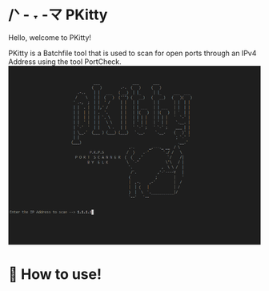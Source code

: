 # /ᐠ - ˕ -マ PKitty

Hello, welcome to PKitty!

PKitty is a Batchfile tool that is used to scan for open ports through an IPv4 Address using the tool PortCheck.
![Image Alt](https://github.com/3elk/PKitty/blob/d9c282a1aaf06841461f43f1c3bab7d7a7647200/Screenshot%202025-02-01%20123433.png)
# 📜 How to use!
